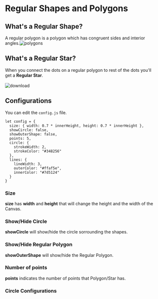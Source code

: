 # Regular Shapes and Polygons
## What's a Regular Shape?
A regular polygon is a polygon which has congruent sides and interior angles.![polygons](https://user-images.githubusercontent.com/20505286/173117192-bdcd7ce2-812b-47f4-870a-32db58f709cb.jpg)

## What's a Regular Star?
When you connect the dots on a regular polygon to rest of the dots you'll get a **Regular Star**.
<br>
<br>
![download](https://user-images.githubusercontent.com/20505286/173117614-4350e72e-0031-4612-838f-f93fde9e401c.png)

## Configurations
You can edit the ```config.js``` file.
```
let config = {
  size: { width: 0.7 * innerHeight, height: 0.7 * innerHeight },
  showCircle: false,
  showOuterShape: false,
  points: 5,
  circle: {
    strokeWidth: 2,
    strokeColor: "#348256"
  },
  lines: {
    lineWidth: 3,
    outerColor: "#ffaf5e",
    innerColor: "#7d5124"
  }
}
```

### Size
**size** has **width** and **height** that will change the height and the width of the Canvas.
### Show/Hide Circle
**showCircle** will show/hide the circle sorrounding the shapes.
### Show/Hide Regular Polygon
**showOuterShape** will show/hide the Regular Polygon.
### Number of points
**points** indicates the number of points that Polygon/Star has.
### Circle Configurations
